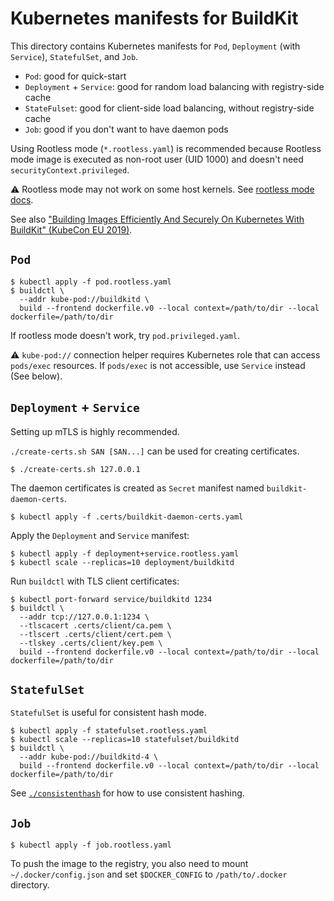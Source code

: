 # Kubernetes manifests for BuildKit

This directory contains Kubernetes manifests for `Pod`, `Deployment` (with `Service`), `StatefulSet`, and `Job`.

* `Pod`: good for quick-start
* `Deployment` + `Service`: good for random load balancing with registry-side cache
* `StateFulset`: good for client-side load balancing, without registry-side cache
* `Job`: good if you don't want to have daemon pods

Using Rootless mode (`*.rootless.yaml`) is recommended because Rootless mode image is executed as non-root user (UID 1000) and doesn't need `securityContext.privileged`.

:warning: Rootless mode may not work on some host kernels. See [rootless mode docs](https://github.com/moby/buildkit/blob/master/docs/rootless.md).

See also ["Building Images Efficiently And Securely On Kubernetes With BuildKit" (KubeCon EU 2019)](https://kccnceu19.sched.com/event/MPX5).

## `Pod`

```console
$ kubectl apply -f pod.rootless.yaml
$ buildctl \
  --addr kube-pod://buildkitd \
  build --frontend dockerfile.v0 --local context=/path/to/dir --local dockerfile=/path/to/dir
```

If rootless mode doesn't work, try `pod.privileged.yaml`.

:warning: `kube-pod://` connection helper requires Kubernetes role that can access `pods/exec` resources. If `pods/exec` is not accessible, use `Service` instead (See below).

## `Deployment` + `Service`

Setting up mTLS is highly recommended.

`./create-certs.sh SAN [SAN...]` can be used for creating certificates.

```console
$ ./create-certs.sh 127.0.0.1
```

The daemon certificates is created as `Secret` manifest named `buildkit-daemon-certs`.

```console
$ kubectl apply -f .certs/buildkit-daemon-certs.yaml
```

Apply the `Deployment` and `Service` manifest:

```console
$ kubectl apply -f deployment+service.rootless.yaml
$ kubectl scale --replicas=10 deployment/buildkitd
```

Run `buildctl` with TLS client certificates:

```console
$ kubectl port-forward service/buildkitd 1234
$ buildctl \
  --addr tcp://127.0.0.1:1234 \
  --tlscacert .certs/client/ca.pem \
  --tlscert .certs/client/cert.pem \
  --tlskey .certs/client/key.pem \
  build --frontend dockerfile.v0 --local context=/path/to/dir --local dockerfile=/path/to/dir
```

## `StatefulSet`

`StatefulSet` is useful for consistent hash mode.

```console
$ kubectl apply -f statefulset.rootless.yaml
$ kubectl scale --replicas=10 statefulset/buildkitd
$ buildctl \
  --addr kube-pod://buildkitd-4 \
  build --frontend dockerfile.v0 --local context=/path/to/dir --local dockerfile=/path/to/dir
```

See [`./consistenthash`](https://github.com/moby/buildkit/tree/master/examples/kubernetes/consistenthash) for how to use consistent hashing.

## `Job`

```console
$ kubectl apply -f job.rootless.yaml
```

To push the image to the registry, you also need to mount `~/.docker/config.json`
and set `$DOCKER_CONFIG` to `/path/to/.docker` directory.
